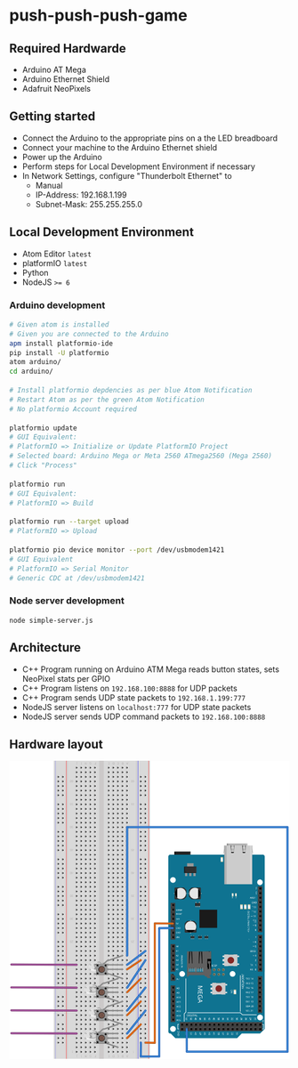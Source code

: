# push-push-push-game

## Required Hardwarde

- Arduino AT Mega
- Arduino Ethernet Shield
- Adafruit NeoPixels

## Getting started

- Connect the Arduino to the appropriate pins on a the LED breadboard
- Connect your machine to the Arduino Ethernet shield
- Power up the Arduino
- Perform steps for Local Development Environment if necessary
- In Network Settings, configure "Thunderbolt Ethernet" to
  - Manual
  - IP-Address: 192.168.1.199
  - Subnet-Mask: 255.255.255.0

## Local Development Environment
- Atom Editor `latest`
- platformIO `latest`
- Python
- NodeJS `>= 6`

### Arduino development

```sh
# Given atom is installed
# Given you are connected to the Arduino
apm install platformio-ide
pip install -U platformio
atom arduino/
cd arduino/

# Install platformio depdencies as per blue Atom Notification
# Restart Atom as per the green Atom Notification
# No platformio Account required

platformio update
# GUI Equivalent:
# PlatformIO => Initialize or Update PlatformIO Project
# Selected board: Arduino Mega or Meta 2560 ATmega2560 (Mega 2560)
# Click "Process"

platformio run
# GUI Equivalent:
# PlatformIO => Build

platformio run --target upload
# PlatformIO => Upload

platformio pio device monitor --port /dev/usbmodem1421
# GUI Equivalent
# PlatformIO => Serial Monitor
# Generic CDC at /dev/usbmodem1421
```

### Node server development

```
node simple-server.js
```

## Architecture

- C++ Program running on Arduino ATM Mega reads button states, sets NeoPixel stats per GPIO
- C++ Program listens on `192.168.100:8888` for UDP packets
- C++ Program sends UDP state packets to `192.168.1.199:777`
- NodeJS server listens on `localhost:777` for UDP state packets
- NodeJS server sends UDP command packets to `192.168.100:8888`

## Hardware layout

![](schema.svg)
